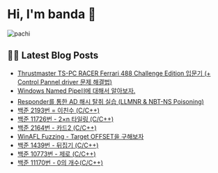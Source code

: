 # Hi, I'm banda 👋



![pachi](https://github.com/banda59/banda59/blob/main/gif/Kirby.gif)

## 🔐😽 Latest Blog Posts



<ul><li><a href='https://spacefriend.tistory.com/111' target='_blank'>Thrustmaster TS-PC RACER Ferrari 488 Challenge Edition 입문기 (+ Control Pannel driver 문제 해결법)</a></li><li><a href='https://spacefriend.tistory.com/105' target='_blank'>Windows Named Pipe⛓️에 대해서 알아보자.</a></li><li><a href='https://spacefriend.tistory.com/94' target='_blank'>Responder를 통한 AD 해시 탈취 실습 (LLMNR &amp; NBT-NS Poisoning)</a></li><li><a href='https://spacefriend.tistory.com/92' target='_blank'>백준 2193번 = 이친수 (C/C++)</a></li><li><a href='https://spacefriend.tistory.com/91' target='_blank'>백준 11726번 - 2&times;n 타일링 (C/C++)</a></li><li><a href='https://spacefriend.tistory.com/89' target='_blank'>백준 2164번 - 카드2 (C/C++)</a></li><li><a href='https://spacefriend.tistory.com/88' target='_blank'>WinAFL Fuzzing - Target OFFSET을 구해보자</a></li><li><a href='https://spacefriend.tistory.com/87' target='_blank'>백준 1439번 - 뒤집기 (C/C++)</a></li><li><a href='https://spacefriend.tistory.com/86' target='_blank'>백준 10773번 - 제로 (C/C++)</a></li><li><a href='https://spacefriend.tistory.com/85' target='_blank'>백준 11170번 - 0의 개수(C/C++)</a></li></ul>